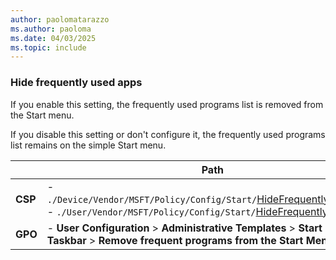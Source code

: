 ```yaml
---
author: paolomatarazzo
ms.author: paoloma
ms.date: 04/03/2025
ms.topic: include
---
```


### Hide frequently used apps

If you enable this setting, the frequently used programs list is removed from the Start menu.

If you disable this setting or don't configure it, the frequently used programs list remains on the simple Start menu.

|  | Path |
|--|--|
| **CSP** | - `./Device/Vendor/MSFT/Policy/Config/Start/`[HideFrequentlyUsedApps](/windows/client-management/mdm/policy-csp-start#hidefrequentlyusedapps)<br>- `./User/Vendor/MSFT/Policy/Config/Start/`[HideFrequentlyUsedApps](/windows/client-management/mdm/policy-csp-start#hidefrequentlyusedapps) |
| **GPO** | - **User Configuration** > **Administrative Templates** > **Start Menu and Taskbar** > **Remove frequent programs from the Start Menu** |
